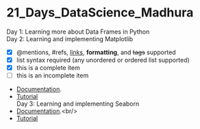 # 21_Days_DataScience_Madhura
Day 1: Learning more about Data Frames in Python <br/>
Day 2: Learning and implementing Matplotlib 
- [x] @mentions, #refs, [links](), **formatting**, and <del>tags</del> supported
- [x] list syntax required (any unordered or ordered list supported)
- [x] this is a complete item
- [ ] this is an incomplete item
- [Documentation](https://matplotlib.org/stable/api/_as_gen/matplotlib.pyplot.html/).<br/>
- [Tutorial](https://matplotlib.org/stable/tutorials/index.html) <br/>
Day 3: Learning and implementing Seaborn<br/>
- [Documentation](https://seaborn.pydata.org/#:~:text=Seaborn%20is%20a%20Python%20data,can%20read%20the%20introductory%20notes.).<br/>
- [Tutorial](https://seaborn.pydata.org/tutorial.html)<br/>
